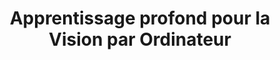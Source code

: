 ---
title: "Apprentissage profond pour la Vision par Ordinateur"
draft: true
menu:
  sidebar:
    name: Deep Learning & CV
    identifier: dlcv
    parent: teaching
    weight: 20
---